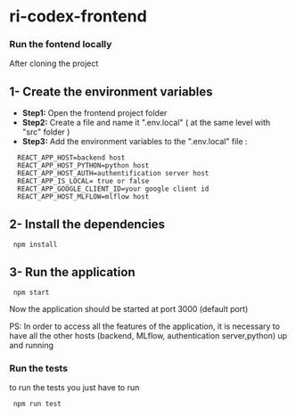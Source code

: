 # ri-codex-frontend 

### Run the fontend locally

After cloning the project

## 1- Create the environment variables

- **Step1:** Open the frontend project folder
- **Step2:** Create a file and name it ".env.local" ( at the same level with "src" folder )
- **Step3:** Add the environment variables to the ".env.local" file :

```
  REACT_APP_HOST=backend host
  REACT_APP_HOST_PYTHON=python host
  REACT_APP_HOST_AUTH=authentification server host
  REACT_APP_IS_LOCAL= true or false
  REACT_APP_GOOGLE_CLIENT_ID=your google client id
  REACT_APP_HOST_MLFLOW=mlflow host
```

## 2- Install the dependencies

```
 npm install

```
## 3- Run the application

```
 npm start

```

Now the application should be started at port 3000 (default port)

PS: In order to access all the features of the application, it is necessary to have all the other hosts (backend, MLflow, authentication server,python) up and running

### Run the tests

to run the tests you just have to run

```
 npm run test

```
